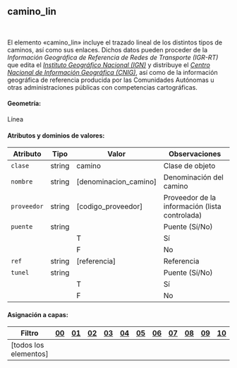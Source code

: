 ## camino_lin
<br />

El elemento «camino_lin» incluye el trazado lineal de los distintos tipos de caminos, así como sus enlaces. Dichos datos pueden proceder de la *Información Geográfica de Referencia de Redes de Transporte (IGR-RT)* que edita el [*Instituto Geográfico Nacional (IGN)*](https://www.ign.es) y distribuye el [*Centro Nacional de Información Geográfica (CNIG)*](https://www.cnig.es), así como de la información geográfica de referencia producida por las Comunidades Autónomas u otras administraciones públicas con competencias cartográficas.

#### Geometría:

Línea

#### Atributos y dominios de valores:

|Atributo|Tipo|Valor|Observaciones|
|---|---|---|---|
|`clase`|string|camino|Clase de objeto|
|`nombre`|string|[denominacion_camino]|Denominación del camino|
|`proveedor`|string|[codigo_proveedor]|Proveedor de la información (lista controlada)|
|`puente`|string| |Puente (Sí/No)
| | |T|Sí|
| | |F|No|
|`ref`|string|[referencia]|Referencia|
|`tunel`|string| |Puente (Sí/No)
| | |T|Sí|
| | |F|No|

#### Asignación a capas:

|Filtro|[00](../../niveles/nivel_00)|[01](../../niveles/nivel_01)|[02](../../niveles/nivel_02)|[03](../../niveles/nivel_03)|[04](../../niveles/nivel_04)|[05](../../niveles/nivel_05)|[06](../../niveles/nivel_06)|[07](../../niveles/nivel_07)|[08](../../niveles/nivel_08)|[09](../../niveles/nivel_09)|[10](../../niveles/nivel_10)|[11](../../niveles/nivel_11)|[12](../../niveles/nivel_12)|[13](../../niveles/nivel_13)|[14](../../niveles/nivel_14)|[15](../../niveles/nivel_15)|[16](../../niveles/nivel_16)|[17](../../niveles/nivel_17)|[18](../../niveles/nivel_18)|[19](../../niveles/nivel_19)|[20](../../niveles/nivel_20)|[21](../../niveles/nivel_21)|[22](../../niveles/nivel_22)|
|---|---|---|---|---|---|---|---|---|---|---|---|---|---|---|---|---|---|---|---|---|---|---|---|
|[todos los elementos]| | | | | | | | | | | | | |x|x|x|x|x|x|x|x|x|x|
